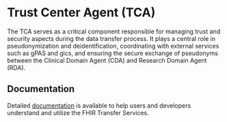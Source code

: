 # Trust Center Agent (TCA)

The TCA serves as a critical component responsible for managing trust and security aspects during
the data transfer process. It plays a central role in pseudonymization and deidentification,
coordinating with external services such as gPAS and gics, and ensuring the secure exchange of
pseudonyms between the Clinical Domain Agent (CDA) and Research Domain Agent (RDA).

## Documentation

Detailed [documentation](https://medizininformatik-initiative.github.io/fts-next/) is available to
help users and developers understand and utilize the FHIR Transfer Services.
